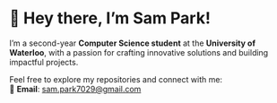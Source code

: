 # 👋 Hey there, I’m Sam Park!  

I’m a second-year **Computer Science student** at the **University of Waterloo**, with a passion for crafting innovative solutions and building impactful projects.  

Feel free to explore my repositories and connect with me:  
📧 **Email**: [sam.park7029@gmail.com](mailto:sam.park7029@gmail.com)
